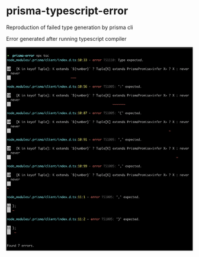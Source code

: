 # prisma-typescript-error
Reproduction of failed type generation by prisma cli

Error generated after running typescript compiler 

![error message](error.png)
